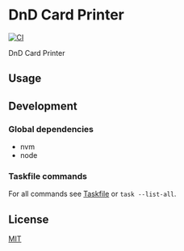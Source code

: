 # DnD Card Printer

[![CI](https://github.com/ovsds/dnd-card-printer/workflows/Check%20PR/badge.svg)](https://github.com/ovsds/dnd-card-printer/actions?query=workflow%3A%22%22Check+PR%22%22)

DnD Card Printer

## Usage

## Development

### Global dependencies

- nvm
- node

### Taskfile commands

For all commands see [Taskfile](Taskfile.yaml) or `task --list-all`.

## License

[MIT](LICENSE)
